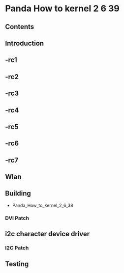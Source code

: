 # Panda How to kernel 2 6 39
## Contents
## Introduction
## -rc1
## -rc2
## -rc3
## -rc4
## -rc5
## -rc6
## -rc7
## Wlan
## Building
* Panda_How_to_kernel_2_6_38
### DVI Patch
## i2c character device driver
### I2C Patch
## Testing
